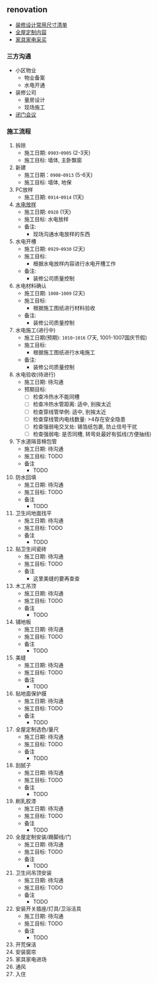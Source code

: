 ## renovation
* [装修设计常用尺寸清单](Decoration_Size_List.md)
* [全屋定制内容](Painter.md)
* [家具家电采买](Decoration_Procurement.md)

### 三方沟通
* 小区物业
    + 物业备案
    + 水电开通
* 装修公司
    + 量房设计
    + 现场施工
* [闭门会议](closed_Meeting.md)

### 施工流程
1. 拆除
    * 施工日期: `0903`-`0905` (2-3天)
    * 施工目标: 墙体, 主卧飘窗
2. 新建
    * 施工日期：`0908`-`0913` (5-6天)
    * 施工目标: 墙体, 地保
3. PC放样
    * 施工日期: `0914`-`0914` (1天)
4. [水电放样](hydropower.md)
    * 施工日期: `0928` (1天)
    * 施工目标: 水电放样
    * 备注: 
        + 现场沟通水电放样的东西
5. 水电开槽
    * 施工日期: `0929`-`0930` (2天)
    * 施工目标:
        + 根据水电放样内容进行水电开槽工作
    * 备注:
        + 装修公司质量控制
6. 水电材料确认
    * 施工日期: `1008`-`1009` (2天)
    * 施工目标:
        + 根据施工图纸进行材料验收
    * 备注:
        + 装修公司质量控制
7. 水电施工(进行中)
    * 施工日期(预期): `1010`-`1016` (7天, 1001-1007国庆节假)
    * 施工目标: 
        + 根据施工图纸进行水电施工
    * 备注:
        + 装修公司质量控制
8. 水电验收(待进行)
    * 施工日期: 待沟通
    * 预期目标:
        + [ ] 检查冷热水不能同槽
        + [ ] 检查冷热水管距离: 适中, 别挨太近
        + [ ] 检查穿线管举例: 适中, 别挨太近
        + [ ] 检查穿线管内电线数量: >4存在安全隐患
        + [ ] 检查强弱电交叉处: 锡箔纸包裹, 防止信号干扰
        + [ ] 检查强弱电: 是否同槽, 转弯处最好有弧线(方便抽线)
9. 下水道隔音棉包管
    * 施工日期: 待沟通
    * 施工目标: TODO
    * 备注
        + TODO
10. 防水回填
     * 施工日期: 待沟通
     * 施工目标: TODO
     * 备注
         + TODO
11. 卫生间地面找平
     * 施工日期: 待沟通
     * 施工目标: TODO
     * 备注
         + TODO
12. 贴卫生间瓷砖
     * 施工日期: 待沟通
     * 施工目标: TODO
     * 备注
         + 这里美缝的要再查查
13. 木工吊顶
    * 施工日期: 待沟通
    * 施工目标: TODO
    * 备注
        + TODO
14. 铺地板
    * 施工日期: 待沟通
    * 施工目标: TODO
    * 备注
        + TODO
15. 美缝
    * 施工日期: 待沟通
    * 施工目标: TODO
    * 备注
        + TODO
16. 贴地面保护膜
    * 施工日期: 待沟通
    * 施工目标: TODO
    * 备注
        + TODO
17. 全屋定制选色/量尺
    * 施工日期: 待沟通
    * 施工目标: TODO
    * 备注
        + TODO
18. 刮腻子
    * 施工日期: 待沟通
    * 施工目标: TODO
    * 备注
        + TODO
19. 刷乳胶漆
    * 施工日期: 待沟通
    * 施工目标: TODO
    * 备注
        + TODO
20. 全屋定制安装/踢脚线/门
    * 施工日期: 待沟通
    * 施工目标: TODO
    * 备注
        + TODO
21. 卫生间吊顶安装
    * 施工日期: 待沟通
    * 施工目标: TODO
    * 备注
        + TODO
22. 安装开关插座/灯具/卫浴洁具
    * 施工日期: 待沟通
    * 施工目标: TODO
    * 备注
        + TODO
23. 开荒保洁
24. 安装窗帘
25. 家具家电进场
26. 通风
27. 入住
